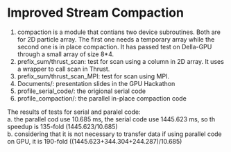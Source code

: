 # Improved Stream Compaction 
1. compaction is a module that contians two device subroutines. Both are for 2D particle array. The first one needs a temporary array while the second one is in place compaction. It has passed test on Della-GPU through a small array of size 8*4.
2. prefix_sum/thrust_scan: test for scan using a column in 2D array. It uses a wrapper to call scan in Thrust.
3. prefix_sum/thrust_scan_MPI: test for scan using MPI.
4. Documents/: presentation slides in the GPU Hackathon
5. profile_serial_code/: the origional serial code
6. profile_compaction/: the parallel in-place compaction code

The results of tests for serial and paralel code:   
a. the parallel cod use 10.685 ms, the serial code use 1445.623 ms, so th speedup is 135-fold (1445.623/10.685)  
b. considering that it is not necessary to transfer data if using parallel code on GPU, it is 190-fold ((1445.623+344.304+244.287)/10.685)

